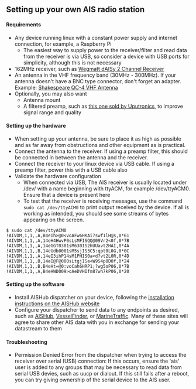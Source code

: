 ## Setting up your own AIS radio station

#### Requirements
  - Any device running linux with a constant power supply and internet connection, for example, a Raspberry Pi
    - The easiest way to supply power to the receiver/filter and read data from the receiver is via USB, so consider a device with USB ports for simplicity, although this is not necessary
  - 162MHz receiver, such as [Wegmatt dAISy 2 Channel Receiver](https://shop.wegmatt.com/collections/frontpage/products/daisy-2-dual-channel-ais-receiver-with-nmea-0183?variant=7103563628580)
  - An antenna in the VHF frequency band (30MHz - 300MHz). If your antenna doesn't have a BNC type connector, don't forget an adapter. Example: [Shakespeare QC-4 VHF Antenna](https://shakespeare-ce.com/marine/product/qc-4-quickconnect-vhf-antenna/)
  - Optionally, you may also want
    - Antenna mount
    - A filtered preamp, such as [this one sold by Uputronics](https://store.uputronics.com/index.php?route=product/product&path=59&product_id=93), to improve signal range and quality


#### Setting up the hardware
  - When setting up your antenna, be sure to place it as high as possible and as far away from obstructions and other equipment as is practical.
  - Connect the antenna to the receiver. If using a preamp filter, this should be connected in between the antenna and the receiver.
  - Connect the receiver to your linux device via USB cable. If using a preamp filter, power this with a USB cable also
  - Validate the hardware configuration
    - When connected via USB, The AIS receiver is usually located under /dev/ with a name beginning with ttyACM, for example /dev/ttyACM0. Ensure that a device is present here
    - To test that the receiver is receiving messages, use the command `sudo cat /dev/ttyACM0` to print output received by the device. If all is working as intended, you should see some streams of bytes appearing on the screen.
```
$ sudo cat /dev/ttyACM0
!AIVDM,1,1,,A,B4eIh>@0<voAFw6HKAi7swf1lH@s,0*61
!AIVDM,1,1,,A,14eH4HwvP0sLsMFISQQ@09Vr2<0f,0*7B
!AIVDM,1,1,,A,14eGGT0301sM630IS2hUUavt2HAI,0*4A
!AIVDM,1,1,,B,14eGdb0001sM5sjIS3C5:qpt0L0G,0*0C
!AIVDM,1,1,,A,14eI3ihP14sM1PHIS0a<d?vt2L0R,0*4D
!AIVDM,1,1,,B,14eI@F@000sLtgjISe<W9S4p0D0f,0*24
!AIVDM,1,1,,B,B4eHt=@0:voCah6HRP1;?wg5oP06,0*7B
!AIVDM,1,1,,A,B4eHWD009>oAeDVHIfm87wh7kP06,0*20
```


#### Setting up the software
  - Install AISHub dispatcher on your device, following the [installation instructions on the AISHub website](https://www.aishub.net/ais-dispatcher#linux)
  - Configure your dispatcher to send data to any endpoints as desired, such as [AISHub](https://www.aishub.net/join-us), [VesselFinder](https://stations.vesselfinder.com/become-partner), or [MarineTraffic](https://www.marinetraffic.com/en/p/expand-coverage). Many of these sites will agree to share other AIS data with you in exchange for sending your datastream to them


#### Troubleshooting
  - Permission Denied Error from the dispatcher when trying to access the receiver over serial (USB) connection: If this occurs, ensure the 'ais' user is added to any groups that may be necessary to read data from serial USB devies, such as uucp or dialout. If this still fails after a reboot, you can try giving ownership of the serial device to the AIS user. 
